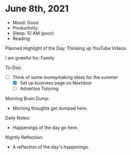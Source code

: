 # June 8th, 2021

- Mood: Good
- Productivity: 
- Sleep: 10 AM (poor)
- Reading: 

Planned Highlight of the Day: Thinking up YouTube Videos

I am grateful for: Family

To-Dos:
- [ ] Think of some moneymaking ideas for the summer
	- [x] Set up business page on Nextdoor
	- [ ] Advertise Tutoring

Morning Brain Dump:
- Morning thoughts get dumped here.

Daily Notes:
- Happenings of the day go here.


Nightly Reflection: 
- A reflection of the day's happenings.





